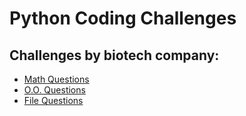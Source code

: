 # Python Coding Challenges

## Challenges by biotech company:

- [Math Questions](math_questions.py)
- [O.O. Questions](oo_questions.py)
- [File Questions](file_questions.py)
